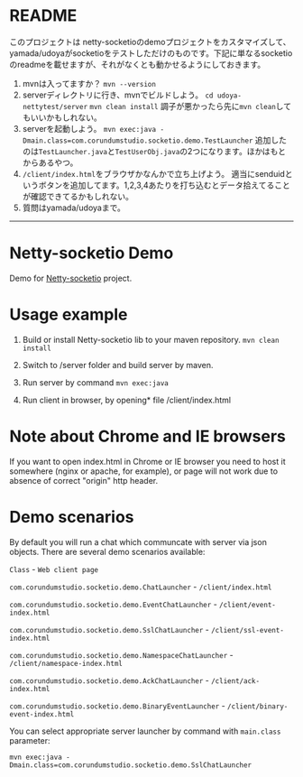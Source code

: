 # README
このプロジェクトは netty-socketioのdemoプロジェクトをカスタマイズして、yamada/udoyaがsocketioをテストしただけのものです。下記に単なるsocketioのreadmeを載せますが、それがなくとも動かせるようにしておきます。

1. mvnは入ってますか？
   `mvn --version`
2. serverディレクトリに行き、mvnでビルドしよう。
   `cd udoya-nettytest/server`
   `mvn clean install`
   調子が悪かったら先に`mvn clean`してもいいかもしれない。
3. serverを起動しよう。
   `mvn exec:java -Dmain.class=com.corundumstudio.socketio.demo.TestLauncher`
   追加したのは`TestLauncher.java`と`TestUserObj.java`の2つになります。ほかはもとからあるやつ。
4. `/client/index.html`をブラウザかなんかで立ち上げよう。
   適当にsenduidというボタンを追加してます。1,2,3,4あたりを打ち込むとデータ拾えてることが確認できてるかもしれない。
5. 質問はyamada/udoyaまで。

---

# Netty-socketio Demo

Demo for [Netty-socketio](https://github.com/mrniko/netty-socketio) project.

# Usage example

1. Build or install Netty-socketio lib to your maven repository.
   `mvn clean install`

2. Switch to /server folder and build server by maven.

3. Run server by command
   `mvn exec:java`

4. Run client in browser, by opening* file /client/index.html

# Note about Chrome and IE browsers
 If you want to open index.html in Chrome or IE browser you need to host it somewhere (nginx or apache, for example),
 or page will not work due to absence of correct "origin" http header.

# Demo scenarios

By default you will run a chat which communcate with server via json objects.
There are several demo scenarios available:

 `Class` - `Web client page`

 `com.corundumstudio.socketio.demo.ChatLauncher` - `/client/index.html`

 `com.corundumstudio.socketio.demo.EventChatLauncher` - `/client/event-index.html`

 `com.corundumstudio.socketio.demo.SslChatLauncher` - `/client/ssl-event-index.html`

 `com.corundumstudio.socketio.demo.NamespaceChatLauncher` - `/client/namespace-index.html`

 `com.corundumstudio.socketio.demo.AckChatLauncher` - `/client/ack-index.html`

 `com.corundumstudio.socketio.demo.BinaryEventLauncher` - `/client/binary-event-index.html`


You can select appropriate server launcher by command with `main.class` parameter:

 `mvn exec:java -Dmain.class=com.corundumstudio.socketio.demo.SslChatLauncher`


   
